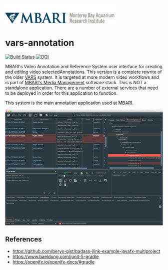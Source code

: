 ![MBARI logo](site/resources/images/mbari-logo.png)

# vars-annotation

[![Build Status](https://travis-ci.org/mbari-media-management/vars-annotation.svg?branch=master)](https://travis-ci.org/mbari-media-management/vars-annotation)  [![DOI](https://zenodo.org/badge/90881605.svg)](https://zenodo.org/badge/latestdoi/90881605)

MBARI's Video Annotation and Reference System user interface for creating and editing video selectedAnnotations. This version is a complete rewrite of the older [VARS](https://hohonuuli.github.io/vars/) system. It is targeted at more modern video workflows and is part of [MBARI's Media Management](https://mbari-media-management.github.io/) software stack. This is NOT a standalone application. There are a number of external services that need to be deployed in order for this application to function.

This system is the main annotation application used at [MBARI](https://www.mbari.org).


![VARS Annotation](site/resources/images/vars-annotation.png)

## References

- <https://github.com/beryx-gist/badass-jlink-example-javafx-multiproject>
- <https://www.baeldung.com/junit-5-gradle>
- <https://openjfx.io/openjfx-docs/#gradle>
